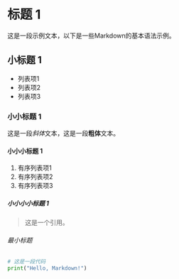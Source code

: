 # 标题 1

这是一段示例文本，以下是一些Markdown的基本语法示例。

## 小标题 1

- 列表项1
- 列表项2
- 列表项3

### 小小标题 1

这是一段*斜体*文本，这是一段**粗体**文本。

#### 小小小标题 1

1. 有序列表项1
2. 有序列表项2
3. 有序列表项3

##### 小小小小标题 1

> 这是一个引用。

###### 最小标题

```python
# 这是一段代码
print("Hello, Markdown!")
